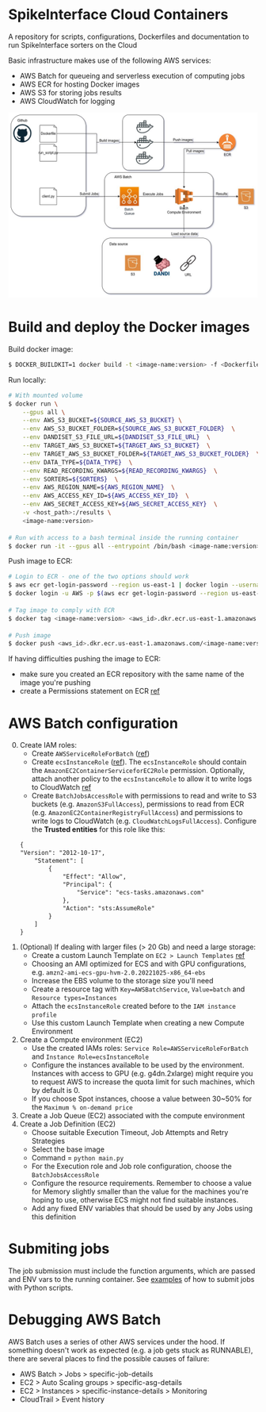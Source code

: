 # SpikeInterface Cloud Containers

A repository for scripts, configurations, Dockerfiles and documentation to run SpikeInterface sorters on the Cloud


Basic infrastructure makes use of the following AWS services:
- AWS Batch for queueing and serverless execution of computing jobs
- AWS ECR for hosting Docker images
- AWS S3 for storing jobs results
- AWS CloudWatch for logging

![infrastructure](media/diagram.jpg)


# Build and deploy the Docker images

Build docker image:
```bash
$ DOCKER_BUILDKIT=1 docker build -t <image-name:version> -f <Dockerfile_name> .
```

Run locally:
```bash
# With mounted volume
$ docker run \
    --gpus all \
    --env AWS_S3_BUCKET=${SOURCE_AWS_S3_BUCKET} \
    --env AWS_S3_BUCKET_FOLDER=${SOURCE_AWS_S3_BUCKET_FOLDER}  \
    --env DANDISET_S3_FILE_URL=${DANDISET_S3_FILE_URL}  \
    --env TARGET_AWS_S3_BUCKET=${TARGET_AWS_S3_BUCKET}  \
    --env TARGET_AWS_S3_BUCKET_FOLDER=${TARGET_AWS_S3_BUCKET_FOLDER}  \
    --env DATA_TYPE=${DATA_TYPE}  \
    --env READ_RECORDING_KWARGS=${READ_RECORDING_KWARGS}  \
    --env SORTERS=${SORTERS}  \
    --env AWS_REGION_NAME=${AWS_REGION_NAME}  \
    --env AWS_ACCESS_KEY_ID=${AWS_ACCESS_KEY_ID}  \
    --env AWS_SECRET_ACCESS_KEY=${AWS_SECRET_ACCESS_KEY}  \
    -v <host_path>:/results \
    <image-name:version>

# Run with access to a bash terminal inside the running container
$ docker run -it --gpus all --entrypoint /bin/bash <image-name:version>
```

Push image to ECR:
```bash
# Login to ECR - one of the two options should work
$ aws ecr get-login-password --region us-east-1 | docker login --username AWS --password-stdin <aws_id>.dkr.ecr.us-east-1.amazonaws.com
$ docker login -u AWS -p $(aws ecr get-login-password --region us-east-1) <aws_id>.dkr.ecr.us-east-1.amazonaws.com

# Tag image to comply with ECR
$ docker tag <image-name:version> <aws_id>.dkr.ecr.us-east-1.amazonaws.com/<image-name:version>

# Push image
$ docker push <aws_id>.dkr.ecr.us-east-1.amazonaws.com/<image-name:version>
```

If having difficulties pushing the image to ECR:
- make sure you created an ECR repository with the same name of the image you're pushing
- create a Permissions statement on ECR [ref](https://stackoverflow.com/a/72621029/11483674)

# AWS Batch configuration

0. Create IAM roles:
    - Create `AWSServiceRoleForBatch` ([ref](https://docs.aws.amazon.com/batch/latest/userguide/service_IAM_role.html)) 
    - Create `ecsInstanceRole` ([ref](https://docs.aws.amazon.com/batch/latest/userguide/instance_IAM_role.html)). The `ecsInstanceRole` should contain the `AmazonEC2ContainerServiceforEC2Role` permission. Optionally, attach another policy to the `ecsInstanceRole` to allow it to write logs to CloudWatch [ref](https://docs.aws.amazon.com/batch/latest/userguide/using_cloudwatch_logs.html)
    - Create `BatchJobsAccessRole` with permissions to read and write to S3 buckets (e.g. `AmazonS3FullAccess`), permissions to read from ECR (e.g. `AmazonEC2ContainerRegistryFullAccess`) and permissions to write logs to CloudWatch (e.g. `CloudWatchLogsFullAccess`). Configure the **Trusted entities** for this role like this:
    ```
    {
    "Version": "2012-10-17",
        "Statement": [
            {
                "Effect": "Allow",
                "Principal": {
                    "Service": "ecs-tasks.amazonaws.com"
                },
                "Action": "sts:AssumeRole"
            }
        ]
    }
    ```
1. (Optional) If dealing with larger files (> 20 Gb) and need a large storage:
    - Create a custom Launch Template on `EC2 > Launch Templates` [ref](https://docs.aws.amazon.com/batch/latest/userguide/launch-templates.html)
    - Choosing an AMI optimized for ECS and with GPU configurations, e.g. `amzn2-ami-ecs-gpu-hvm-2.0.20221025-x86_64-ebs`
    - Increase the EBS volume to the storage size you'll need
    - Create a resource tag with `Key=AWSBatchService`, `Value=batch` and `Resource types=Instances`
    - Attach the `ecsInstanceRole` created before to the `IAM instance profile`
    - Use this custom Launch Template when creating a new Compute Environment
2. Create a Compute environment (EC2)
    - Use the created IAMs roles: `Service Role=AWSServiceRoleForBatch` and `Instance Role=ecsInstanceRole`
    - Configure the instances available to be used by the environment. Instances with access to GPU (e.g. g4dn.2xlarge) might require you to request AWS to increase the quota limit for such machines, which by default is 0.
    - If you choose Spot instances, choose a value between 30~50% for the `Maximum % on-demand price`
3. Create a Job Queue (EC2) associated with the compute environment
4. Create a Job Definition (EC2)
    - Choose suitable Execution Timeout, Job Attempts and Retry Strategies
    - Select the base image
    - Command = `python main.py`
    - For the Execution role and Job role configuration, choose the `BatchJobsAccessRole`
    - Configure the resource requirements. Remember to choose a value for Memory slightly smaller than the value for the machines you're hoping to use, otherwise ECS might not find suitable instances.
    - Add any fixed ENV variables that should be used by any Jobs using this definition


# Submiting jobs

The job submission must include the function arguments, which are passed and ENV vars to the running container.
See [examples](https://github.com/catalystneuro/spikeinterface_cloud/tree/main/examples) of how to submit jobs with Python scripts.


# Debugging AWS Batch

AWS Batch uses a series of other AWS services under the hood. If something doesn't work as expected (e.g. a job gets stuck as RUNNABLE), there are several places to find the possible causes of failure:
- AWS Batch > Jobs > specific-job-details
- EC2 > Auto Scaling groups > specific-asg-details
- EC2 > Instances > specific-instance-details > Monitoring
- CloudTrail > Event history